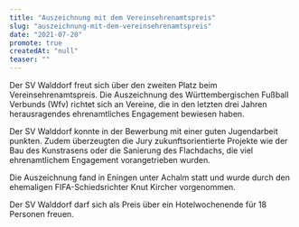 ```yaml
---
title: "Auszeichnung mit dem Vereinsehrenamtspreis"
slug: "auszeichnung-mit-dem-vereinsehrenamtspreis"
date: "2021-07-20"
promote: true
createdAt: "null"
teaser: ""
---
```

Der SV Walddorf freut sich über den zweiten Platz beim Vereinsehrenamtspreis. Die Auszeichnung des Württembergischen Fußball Verbunds (Wfv) richtet sich an Vereine, die in den letzten drei Jahren herausragendes ehrenamtliches Engagement bewiesen haben.


Der SV Walddorf konnte in der Bewerbung mit einer guten Jugendarbeit punkten. Zudem überzeugten die Jury zukunftsorientierte Projekte wie der Bau des Kunstrasens oder die Sanierung des Flachdachs, die viel ehrenamtlichem Engagement vorangetrieben wurden.


Die Auszeichnung fand in Eningen unter Achalm statt und wurde durch den ehemaligen FIFA-Schiedsrichter Knut Kircher vorgenommen.

Der SV Walddorf darf sich als Preis über ein Hotelwochenende für 18 Personen freuen.
